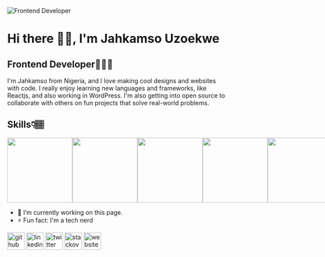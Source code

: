 ![Frontend Developer](https://pbs.twimg.com/profile_banners/1571476625669165057/1682070117/1500x500)
# Hi there 👋🏽, I'm Jahkamso Uzoekwe
## Frontend Developer👨🏽‍💻

I'm Jahkamso from Nigeria, and I love making cool designs and websites with code. I really enjoy learning new languages and frameworks, like Reactjs, and also working in WordPress. I'm also getting into open source to collaborate with others on fun projects that solve real-world problems.

## Skills👇🏽

<div style="display: flex;">
<img src="https://www.svgrepo.com/show/452228/html-5.svg" width="150" />
<img src="https://www.svgrepo.com/show/452185/css-3.svg" width="150" />
<img src="https://www.svgrepo.com/show/349419/javascript.svg" width="150" />
<img src="https://www.svgrepo.com/show/452092/react.svg" width="150" />
<img src="https://www.svgrepo.com/show/354431/tailwindcss-icon.svg" width="150" />
<img src="https://www.svgrepo.com/show/475696/wordpress-color.svg" width="150" />
</div>


- 🔭 I’m currently working on this page. 
- ⚡ Fun fact: I'm a tech nerd 


[<img src='https://cdn.jsdelivr.net/npm/simple-icons@3.0.1/icons/github.svg' alt='github' height='40'>](https://github.com/Jahkamso)  [<img src='https://cdn.jsdelivr.net/npm/simple-icons@3.0.1/icons/linkedin.svg' alt='linkedin' height='40'>](https://www.linkedin.com/in/Jahkamso/)  [<img src='https://cdn.jsdelivr.net/npm/simple-icons@3.0.1/icons/twitter.svg' alt='twitter' height='40'>](https://twitter.com/CodingGimmic)  [<img src='https://cdn.jsdelivr.net/npm/simple-icons@3.0.1/icons/stackoverflow.svg' alt='stackoverflow' height='40'>](https://stackoverflow.com/users/Jahkamso)  [<img src='https://cdn.jsdelivr.net/npm/simple-icons@3.0.1/icons/icloud.svg' alt='website' height='40'>](https://jahkamso.com/)  

